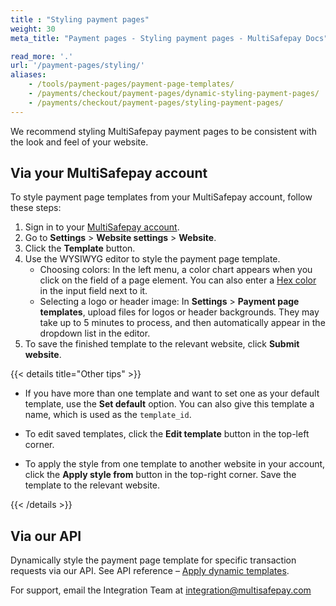 ```yaml
---
title : "Styling payment pages"
weight: 30
meta_title: "Payment pages - Styling payment pages - MultiSafepay Docs"

read_more: '.'
url: '/payment-pages/styling/'
aliases:
    - /tools/payment-pages/payment-page-templates/
    - /payments/checkout/payment-pages/dynamic-styling-payment-pages/
    - /payments/checkout/payment-pages/styling-payment-pages/
---
```

We recommend styling MultiSafepay payment pages to be consistent with the look and feel of your website.

## Via your MultiSafepay account

To style payment page templates from your MultiSafepay account, follow these steps:

1. Sign in to your [MultiSafepay account](https://merchant.multisafepay.com).
2. Go to **Settings** > **Website settings** > **Website**.
3. Click the **Template** button. 
4. Use the WYSIWYG editor to style the payment page template.  
    - Choosing colors: In the left menu, a color chart appears when you click on the field of a page element. You can also enter a [Hex color](https://www.w3schools.com/colors/colors_picker.asp) in the input field next to it.
    - Selecting a logo or header image: In **Settings** > **Payment page templates**, upload files for logos or header backgrounds. They may take up to 5 minutes to process, and then automatically appear in the dropdown list in the editor.
5. To save the finished template to the relevant website, click **Submit website**. 

{{< details title="Other tips" >}}

- If you have more than one template and want to set one as your default template, use the **Set default** option. You can also give this template a name, which is used as the `template_id`. 

- To edit saved templates, click the **Edit template** button in the top-left corner.

- To apply the style from one template to another website in your account, click the **Apply style from** button in the top-right corner. Save the template to the relevant website.

{{< /details >}}

## Via our API

Dynamically style the payment page template for specific transaction requests via our API. See API reference – [Apply dynamic templates](/api/#apply-dynamic-templates).

For support, email the Integration Team at <integration@multisafepay.com>